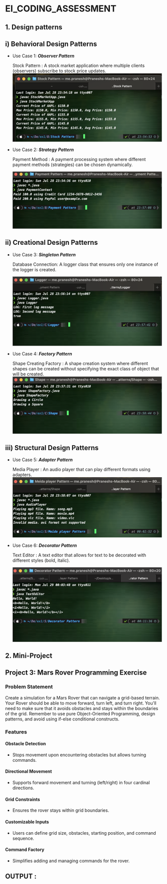 # EI_CODING_ASSESSMENT

## 1. Design patterns

## i) Behavioral Design Patterns
* Use Case 1: ***Observer Pattern***
  
   Stock Pattern : A stock market application where multiple clients (observers) subscribe to stock price updates.
   ![Stock Pattern](./ex1/Behavioral%20Design%20Patterns/Stock%20Pattern/stockPattern.png)

 * Use Case 2: ***Strategy Pattern***

   Payment Method : A payment processing system where different payment methods (strategies) can be chosen dynamically.

   ![Payment](./ex1/Behavioral%20Design%20Patterns/Payment%20Pattern/Payment.png)

## ii) Creational Design Patterns
* Use Case 3: ***Singleton Pattern***
  
    Database Connection: A logger class that ensures only one instance of the logger is created.

   ![Logger](/ex1/Creational%20Design%20Patterns/Logger/Logger.png)

 * Use Case 4: ***Factory Pattern***

   Shape Creating Factory : A shape creation system where different shapes can be created without specifying the exact class of object that will be created.
   ![Shape](./ex1/Creational%20Design%20Patterns/Shape/Shape.png)

## iii) Structural Design Patterns
* Use Case 5: ***Adapter Pattern***
  
   Media Player : An audio player that can play different formats using adapters.
   ![Media](./ex1/Structural%20Design%20Patterns/Meida%20player%20Pattern/Media.png)

 * Use Case 6: ***Decorator Pattern***

   Text Editor : A text editor that allows for text to be decorated with different styles (bold, italic).

   ![Text](./ex1/Structural%20Design%20Patterns/Decorator%20Pattern/Text.png)

## 2. Mini-Project

## Project 3: Mars Rover Programming Exercise

### Problem Statement

Create a simulation for a Mars Rover that can navigate a grid-based terrain. Your Rover should be able to move forward, turn left, and turn
right. You'll need to make sure that it avoids obstacles and stays within the boundaries of the grid. Remember to use pure Object-Oriented
Programming, design patterns, and avoid using if-else conditional constructs.

### Features

#### Obstacle Detection
 * Stops movement upon encountering obstacles but allows turning commands.
#### Directional Movement
 * Supports forward movement and turning (left/right) in four cardinal directions.
#### Grid Constraints
 * Ensures the rover stays within grid boundaries.
#### Customizable Inputs
 * Users can define grid size, obstacles, starting position, and command sequence.
#### Command Factory
 * Simplifies adding and managing commands for the rover.


## OUTPUT : 
